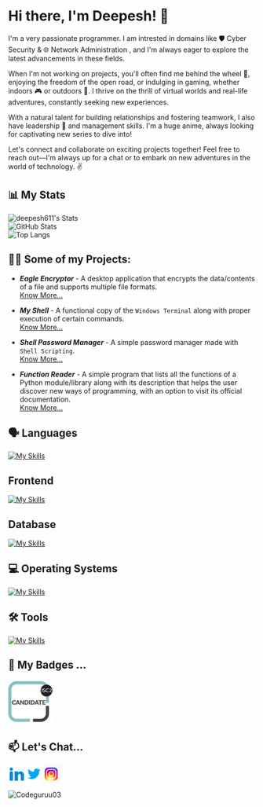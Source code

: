 <!--
**deepesh611/deepesh611** is a ✨ _special_ ✨ repository because its `README.md` (this file) appears on your GitHub profile.

-->

# Hi there, I'm Deepesh! :wave:

I'm a very passionate programmer. I am intrested in domains like 🛡️ Cyber Security & 🌐 Network Administration , and I'm always eager to explore the latest advancements in these fields.

When I'm not working on projects, you'll often find me behind the wheel 🚗, enjoying the freedom of the open road, or indulging in gaming, whether indoors 🎮 or outdoors 🌳. I thrive on the thrill of virtual worlds and real-life adventures, constantly seeking new experiences.

With a natural talent for building relationships and fostering teamwork, I also have leadership 💼 and management skills. I'm a huge anime, always looking for captivating new series to dive into!

Let's connect and collaborate on exciting projects together! Feel free to reach out—I'm always up for a chat or to embark on new adventures in the world of technology. ✌️

## 📊 My Stats

![deepesh611's Stats](https://github-readme-stats.vercel.app/api?username=deepesh611&theme=highcontrast&show_icons=true&hide_border=false&count_private=true&show=prs_merged,prs_merged_percentage)<br>
![GitHub Stats](https://github-readme-streak-stats.herokuapp.com/?user=deepesh611&theme=highcontrast&hide_border=false)<br>
![Top Langs](https://github-readme-stats.vercel.app/api/top-langs/?username=deepesh611&hide=css,scss&langs_count=6&theme=highcontrast) <br>
<!--
![deepesh611's Streak](https://github-readme-streak-stats.herokuapp.com/?user=deepesh611&theme=highcontrast&hide_border=false)
![deepesh611's Top Languages](https://github-readme-stats.vercel.app/api/top-langs/?username=deepesh611&theme=highcontrast&show_icons=true&hide_border=false&layout=compact)
[![deepesh611's GitHub Stats](https://stats.quine.sh/deepesh611/github?theme=dark)](https://github.com/deepesh611) 
[![deepesh611's GitHub Dependencies](https://stats.quine.sh/deepesh611/dependencies?theme=dark)](https://github.com/deepesh611)
[![deepesh611's GitHub Topics Over Time](https://stats.quine.sh/deepesh611/topics-over-time?theme=dark)](https://github.com/deepesh611)
[![deepesh611's GitHub Languages Over Time](https://stats.quine.sh/deepesh611/languages-over-time?theme=dark)](https://github.com/deepesh611)
-->
## 👨‍💻 Some of my Projects:

- ***Eagle Encryptor*** - A desktop application that encrypts the data/contents of a file and supports multiple file formats.<br>
[Know More...](https://github.com/deepesh611/Eagle-Encryptor)

- ***My Shell*** - A functional copy of the `Windows Terminal` along with proper execution of certain commands.<br>
[Know More...](https://github.com/deepesh611/My_Shell)

- ***Shell Password Manager*** - A simple password manager made with `Shell Scripting`.<br>
[Know More...](https://github.com/deepesh611/Shell-Password-Manager)

- ***Function Reader***  - A simple program that lists all the functions of a Python module/library along with its description that helps the user discover new ways of programming, with an option to visit its official documentation.<br>
[Know More...](https://github.com/deepesh611/Function-Reader)




## 🗣️ Languages
[![My Skills](https://skillicons.dev/icons?i=py,bash,c,powershell,cpp,js,java)](https://skillicons.dev)

## Frontend
[![My Skills](https://skillicons.dev/icons?i=html,css,js,react,tailwind,threejs,nextjs)](https://skillicons.dev)

## Database
[![My Skills](https://skillicons.dev/icons?i=mysql,mongodb)](https://skillicons.dev)

## 💻 Operating Systems
[![My Skills](https://skillicons.dev/icons?i=windows,kali,ubuntu)](https://skillicons.dev)

## 🛠️ Tools
[![My Skills](https://skillicons.dev/icons?i=vscode,pycharm,idea,bash,vim,arduino,git,github,vercel,npm,postman,ros&perline=6)](https://skillicons.dev)

<!--## Certifications
Add your certifications here -->



## 🏅 My Badges ...
<img src="assets/isc2-candidate.png" width="90">


## 📫 Let's Chat...

[<img align="left" alt="Deepesh  target='_blank' | LinkedIn" width="35px" src="assets/linkedin.gif" />][linkedin]
[<img align="left" alt="Deepesh  target='_blank' | Twitter" width="35px" src="assets/twitter.gif" />][twitter]
[<img align="left" alt="Deepesh  target='_blank' | Instagram" width="35px" src="assets/instagram.gif"  />][instagram]

[twitter]: https://twitter.com/DeepeshPat65731
[instagram]: https://www.instagram.com/_deepesh_v.p/?next=%2F
[linkedin]: https://www.linkedin.com/in/deepesh-patil-103a87258/

<br><br><br>
<img src="https://komarev.com/ghpvc/?username=deepesh611&label=Visitors&color=0e75b6&style=flat" alt="Codeguruu03" />
